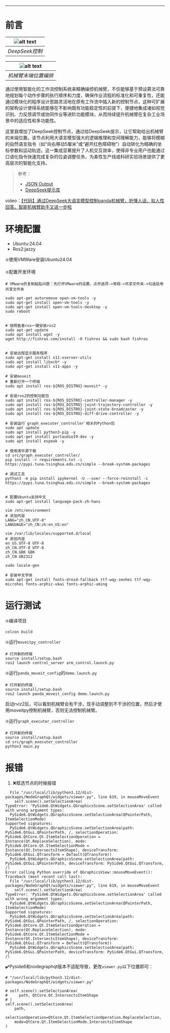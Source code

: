 ﻿
---

# 前言

| ![alt text](images/deepseek.gif) |
|:----------------:|
| *DeepSeek控制*       |


| ![alt text](images/dongzuo.gif) |
|:----------------:|
| *机械臂末端位置编排*       |



通过使用智能化的工作流控制系统来精确操控机械臂，不仅能够基于预设算法可靠地规划每个动作步骤的执行顺序和力度，确保作业流程的标准化和可重复性，还能通过模块化的程序设计思路灵活地在原有工作流中插入新的控制节点，这种可扩展的架构设计使得系统能够在不影响既有功能稳定性的前提下，便捷地集成诸如视觉识别、力反馈调节或协同作业等进阶功能模块，从而持续提升机械臂在复杂工业场景中的适应性和多功能性。

这里我增加了DeepSeek控制节点，通过给DeepSeek提示，让它帮助给出机械臂的末端位置。该节点利用大语言模型强大的逻辑推理和空间理解能力，能够将模糊的自然语言指令（如“向右移动5厘米”或“避开红色障碍物”）自动转化为精确的坐标参数和运动轨迹。这一集成显著提升了人机交互效率，使得非专业用户也能通过口语化指令快速完成复杂的位姿调整任务，为柔性生产线或科研实验场景提供了更高层次的智能化支持。

> 参考：
> - [JSON Output](https://api-docs.deepseek.com/zh-cn/guides/json_mode)
> - [DeepSeek提示库](https://api-docs.deepseek.com/zh-cn/prompt-library/)

video：[【代码】通过DeepSeek大语言模型控制panda机械臂，听懂人话，拟人性回答。智能机械臂助手又进一步啦](https://www.bilibili.com/video/BV15ALCzNE9S/?vd_source=3bf4271e80f39cfee030114782480463)

# 环境配置

- Ubuntu:24.04
- Ros2:jazzy


❇️使用VMWare安装Ubuntu24.04


❇️配置开发环境

```shell
# VMware的复制粘贴问题：先打开VMware的设置，点开选项->常规->共享文件夹->勾选启用共享文件夹

sudo apt-get autoremove open-vm-tools -y
sudo apt-get install open-vm-tools -y
sudo apt-get install open-vm-tools-desktop -y
sudo reboot


# 按照鱼香ros一键安装ros2
sudo apt-get update
sudo apt install wget -y
wget http://fishros.com/install -O fishros && sudo bash fishros


# 安装远程显示服务程序
sudo apt-get install x11-xserver-utils
sudo apt install libxcb* -y
sudo apt-get install x11-apps -y

# 安装moveit
# 重新打开一个终端
sudo apt install ros-${ROS_DISTRO}-moveit* -y

# 安装ros2的控制功能包
sudo apt install ros-${ROS_DISTRO}-controller-manager -y
sudo apt install ros-${ROS_DISTRO}-joint-trajectory-controller -y
sudo apt install ros-${ROS_DISTRO}-joint-state-broadcaster -y
sudo apt install ros-${ROS_DISTRO}-diff-drive-controller -y

# 安装运行`graph_executer_controller`相关的Python包
sudo apt update
sudo apt install python3-pip -y
sudo apt-get install portaudio19-dev -y
sudo apt install espeak -y

# 使用清华源下载
cd src/graph_executer_controller/
pip install -r requirements.txt -i https://pypi.tuna.tsinghua.edu.cn/simple --break-system-packages

# 调试工具
python3 -m pip install ipykernel -U --user --force-reinstall -i https://pypi.tuna.tsinghua.edu.cn/simple --break-system-packages


# 配置Ubuntu支持中文
sudo apt-get install language-pack-zh-hans

vim /etc/environment
# 添加内容
LANG="zh_CN.UTF-8"
LANGUAGE="zh_CN:zh:en_US:en"

vim /var/lib/locales/supported.d/local
# 添加内容
en_US.UTF-8 UTF-8
zh_CN.UTF-8 UTF-8
zh_CN.GBK GBK
zh_CN GB2312

sudo locale-gen

# 安装中文字体
sudo apt-get install fonts-droid-fallback ttf-wqy-zenhei ttf-wqy-microhei fonts-arphic-ukai fonts-arphic-uming
```

# 运行测试

❇️编译项目

```shell    
colcon build
```

❇️运行`moveitpy_controller`

```shell
# 打开新的终端
source install/setup.bash
ros2 launch control_server arm_control.launch.py
```


❇️运行`panda_moveit_config`的`demo.launch.py`

```shell
# 打开新的终端
source install/setup.bash
ros2 launch panda_moveit_config demo.launch.py
```
启动rviz2后，可以看到机械臂会有干涉，现手动调整到不干涉的位置，然后才使用moveitpy控制机械臂，否则无法控制机械臂。


❇️运行`graph_executer_controller`

```shell
# 打开新的终端
source install/setup.bash
cd src/graph_executer_controller
python3 main.py
```

# 报错

1. ❌框选节点的时候报错

```shell
  File "/usr/local/lib/python3.12/dist-packages/NodeGraphQt/widgets/viewer.py", line 619, in mouseMoveEvent
    self.scene().setSelectionArea(
TypeError: 'PySide6.QtWidgets.QGraphicsScene.setSelectionArea' called with wrong argument types:
  PySide6.QtWidgets.QGraphicsScene.setSelectionArea(QPainterPath, ItemSelectionMode)
Supported signatures:
  PySide6.QtWidgets.QGraphicsScene.setSelectionArea(path: PySide6.QtGui.QPainterPath, /, selectionOperation: PySide6.QtCore.Qt.ItemSelectionOperation = Instance(Qt.ReplaceSelection), mode: PySide6.QtCore.Qt.ItemSelectionMode = Instance(Qt.IntersectsItemShape), deviceTransform: PySide6.QtGui.QTransform = Default(QTransform))
  PySide6.QtWidgets.QGraphicsScene.setSelectionArea(path: PySide6.QtGui.QPainterPath, deviceTransform: PySide6.QtGui.QTransform, /)
Error calling Python override of QGraphicsView::mouseMoveEvent(): Traceback (most recent call last):
  File "/usr/local/lib/python3.12/dist-packages/NodeGraphQt/widgets/viewer.py", line 619, in mouseMoveEvent
    self.scene().setSelectionArea(
TypeError: 'PySide6.QtWidgets.QGraphicsScene.setSelectionArea' called with wrong argument types:
  PySide6.QtWidgets.QGraphicsScene.setSelectionArea(QPainterPath, ItemSelectionMode)
Supported signatures:
  PySide6.QtWidgets.QGraphicsScene.setSelectionArea(path: PySide6.QtGui.QPainterPath, /, selectionOperation: PySide6.QtCore.Qt.ItemSelectionOperation = Instance(Qt.ReplaceSelection), mode: PySide6.QtCore.Qt.ItemSelectionMode = Instance(Qt.IntersectsItemShape), deviceTransform: PySide6.QtGui.QTransform = Default(QTransform))
  PySide6.QtWidgets.QGraphicsScene.setSelectionArea(path: PySide6.QtGui.QPainterPath, deviceTransform: PySide6.QtGui.QTransform, /)
```

✔️Pyside6和nodegraphqt版本不适配导致，更改`viewer.py`以下位置即可：

```shell
# "/usr/local/lib/python3.12/dist-packages/NodeGraphQt/widgets/viewer.py"

# self.scene().setSelectionArea(
#     path, QtCore.Qt.IntersectsItemShape
# )
self.scene().setSelectionArea(
    path,
    selectionOperation=QtCore.Qt.ItemSelectionOperation.ReplaceSelection,
    mode=QtCore.Qt.ItemSelectionMode.IntersectsItemShape
)
```

